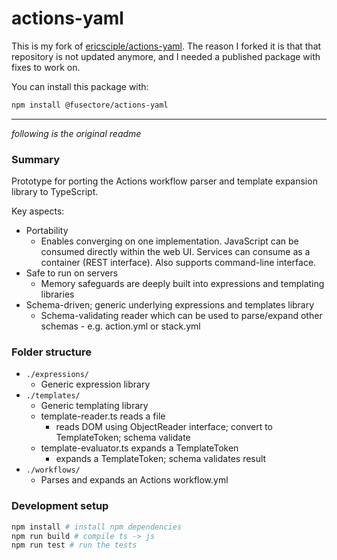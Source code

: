 # actions-yaml

This is my fork of [ericsciple/actions-yaml](https://github.com/ericsciple/actions-yaml).
The reason I forked it is that that repository is not updated anymore, and I needed a published package with fixes to work on.

You can install this package with:

```bash
npm install @fusectore/actions-yaml
```


----

_following is the original readme_

### Summary

Prototype for porting the Actions workflow parser and template expansion library to TypeScript.

Key aspects:
- Portability
  - Enables converging on one implementation. JavaScript can be consumed directly within the web UI. Services can consume as a container (REST interface). Also supports command-line interface.
- Safe to run on servers
  - Memory safeguards are deeply built into expressions and templating libraries
- Schema-driven; generic underlying expressions and templates library
  - Schema-validating reader which can be used to parse/expand other schemas - e.g. action.yml or stack.yml

### Folder structure

- `./expressions/`
  - Generic expression library
- `./templates/`
  - Generic templating library
  - template-reader.ts reads a file
    - reads DOM using ObjectReader interface; convert to TemplateToken; schema validate
  - template-evaluator.ts expands a TemplateToken
    - expands a TemplateToken; schema validates result
- `./workflows/`
  - Parses and expands an Actions workflow.yml

<!--

TODO:

- Templates CLI
  - Support expanding a token
  - Handle errors in templating CLI
  - Fix delimiter pattern in templating CLI
- YAML parser
  - Technically we don't have to do this (service could do this)
  - Find YAML parser (look into RedHat)
  - Make sure we can turn off anchors (memory DOS - e.g. billion laughs attack)
- Add workflow-specific stuff
  - CLI
    - Support batch of commands
  - AzDevNext today:
    - Initial YAML parse: /Users/eric/repos/azdevnext/src/Actions/Runtime/Client/WebApi/Pipelines/ObjectTemplating/PipelineTemplateParser.cs
- Testing
  - jest

- Interface with Actions Service
  - Side-by-side
  - Feature flag
  - Telemetry
  - CLI interface - critical section
  - Pool of processes? (low pri)
- Lower priority
  - Add secret masker into expressions
  - Crisply define pulic interface for SDK
  - Split into multiple packages (yet make local changes work)
  - Better error message for mututally exclusive keys
  - Deeper validation rules (i.e. stuff that pipeline-template-converter does)
-->

### Development setup

```sh
npm install # install npm dependencies
npm run build # compile ts -> js
npm run test # run the tests
```
